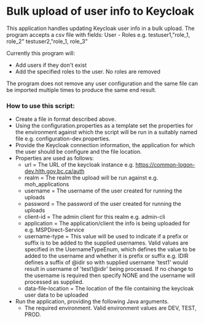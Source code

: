 # Bulk upload of user info to Keycloak

This application handles updating Keycloak user info in a bulk upload. The program accepts a csv file with fields:
  	User - Roles
  	e.g. 
  	testuser1,"role_1, role_2"
  	testuser2,"role_1, role_3"
  
Currently this program will:
* Add users if they don't exist
* Add the specified roles to the user. No roles are removed
 
The program does not remove any user configuration and the same file can be imported multiple times to produce the same end result.

### How to use this script:

* Create a file in format described above.
* Using the configuration.properties as a template set the properties for the environment against which the script will be run in a suitably named file e.g. configuration-dev.properties.
* Provide the Keycloak connection information, the application for which the user should be configure and the file location.
* Properties are used as follows:
	* url = The URL of the keycloak instance e.g. https://common-logon-dev.hlth.gov.bc.ca/auth
	* realm = The realm the upload will be run against e.g. moh_applications
	* username = The username of the user created for running the uploads
	* password = The password of the user created for running the uploads
	* client-id = The admin client for this realm e.g. admin-cli
	* application = The application/client the info is being uploaded for e.g. MSPDirect-Service
	* username-type = This value will be used to indicate if a prefix or suffix is to be added to the supplied usernames. Valid values are specified in the UsernameTypeEnum, which defines the value to be added to the username and whether it is prefix or suffix e.g. IDIR defines a suffix of @idir so with supplied username 'test1' would result in username of 'test1@idir' being processed. If no change to the username is required then specify NONE and the username will processed as supplied.
	* data-file-location = The location of the file containing the keycloak user data to be uploaded
* Run the application, providing the following Java arguments.
	* The required environment. Valid environment values are DEV, TEST, PROD.	
